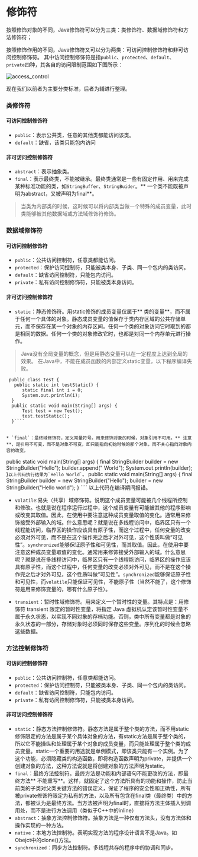 # 修饰符

按照修饰对象的不同，Java修饰符可以分为三类：类修饰符、数据域修饰符和方法修饰符；

按照修饰作用的不同，Java修饰符又可以分为两类：可访问控制修饰符和非可访问控制修饰符。
其中访问控制修饰符是指`public`、`protected`、`default`、`private`四种，其各自的访问限制范围如下图所示：

![access_control](http://ovn0i3kdg.bkt.clouddn.com/access_control.png)

现在我们以前者为主要分类标准，后者为辅进行整理。

### 类修饰符
#### 可访问控制修饰符
  * `public`：表示公共类，任意的其他类都能访问该类。
  * `default`：缺省，该类只能包内访问

#### 非可访问控制修饰符
  * `abstract`：表示抽象类。
  * `final`：表示最终类，不能被继承。最终类通常是一些有固定作用、用来完成某种标准功能的类，如`StringBuffer`、`StringBuider`。** 一个类不能既被声明为abstract，又被声明为final**。

> 当类为内部类的时候，这时候可以将内部类当做一个特殊的成员变量，此时类能够被其他数据域或方法域修饰符修饰。

### 数据域修饰符
#### 可访问控制修饰符
  * `public`：公共访问控制符，任意类都能访问。
  * `protected`：保护访问控制符，只能被类本身、子类、同一个包内的类访问。
  * `default`：缺省访问控制符，只能包内访问。
  * `private`：私有访问控制修饰符，只能被类本身访问。

#### 非可访问控制修饰符
  * `static`：静态修饰符。用static修饰的成员变量仅属于** 类的变量**，而不属于任何一个具体的对象。静态成员变量的值保存于类内存区域的公共存储单元，而不保存在某一个对象的内存区间。任何一个类的对象访问它时取到的都是相同的数据。任何一个类的对象修改它时，也都是对同一个内存单元进行操作。
  > Java没有全局变量的概念，但是用静态变量可以在一定程度上达到全局的效果。
  > 在Java中，不能在成员函数的内部定义static变量，以下程序编译失败。
  >
  ````
   public class Test {
     public static int testStatic() {
		static final int i = 0;
		System.out.println(i);
	}
	public static void main(String[] args) {
		Test test = new Test();
		test.testStatic();
	}````


  * `final`：最终域修饰符，定义常量符号。用来修饰对象的时候，对象引用不可用。** 注意**，是引用不可变，而不是对象不可变，即只能指向初始时候的那个对象，而不关心指向对象内容的改变。
  ````
   public static void main(String[] args) {
  	final StringBuilder builder = new StringBuilder("Hello");
  	builder.append(" World");
  	System.out.println(builder);
    }````
    以上代码执行结果为`Hello World`。
    ````
    public static void main(String[] args) {
    	final StringBuilder builder = new StringBuilder("Hello");
    	builder = new StringBuilder("Hello world");
    }  ````
    以上代码在编译期间报错。
  - `volatile`:易失（共享）域修饰符。说明这个成员变量可能被几个线程所控制和修改。也就是说在程序运行过程中，这个成员变量有可能被其他的程序影响或改变其取值。因此，在使用中要注意这种成员变量取值的变化。通常用来修饰接受外部输入的域。什么意思呢？就是说在多线程访问中，临界区只有一个线程能访问，临界区的操作应该具有原子性，而这个过程中，任何变量的改变必须对外可见，而不是在这个操作完之后才对外可见，这个性质叫做“可见性”。`synchronized`能够保证原子性和可见性，而其取值。因此，在使用中要注意这种成员变量取值的变化。通常用来修饰接受外部输入的域。什么意思呢？就是说在多线程访问中，临界区只有一个线程能访问，临界区的操作应该具有原子性，而这个过程中，任何变量的改变必须对外可见，而不是在这个操作完之后才对外可见，这个性质叫做“可见性”。`synchronized`能够保证原子性和可见性，而`volatile`只能保证可见性，不能原子性（当然不能了，这个修饰符是用来修饰变量的，哪有什么原子性）。
  * `transient`：暂时性域修饰符。用来定义一个暂时性的变量。其特点是：用修饰符 transient 限定的暂时性变量，将指定 Java 虚拟机认定该暂时性变量不属于永久状态，以实现不同对象的存档功能。否则，类中所有变量都是对象的永久状态的一部分，存储对象时必须同时保存这些变量。序列化的时候会忽略这些数据。

### 方法控制修饰符
#### 可访问控制修饰符
  * `public`：公共访问控制符，任意类都能访问。
  * `protected`：保护访问控制符，只能被类本身、子类、同一个包内的类访问。
  * `default`：缺省访问控制符，只能包内访问。
  * `private`：私有访问控制修饰符，只能被类本身访问。

#### 非可访问控制修饰符
  * `static`：静态方法控制修饰符。静态方法是属于整个类的方法，而不用static修饰限定的方法是属于某个具体对象的方法，有static方法是属于整个类的，所以它不能操纵和处理属于某个对象的成员变量，而只能处理属于整个类的成员变量。static一个重要的用途就是单例模式，即该类只能有一个实例。为了这个功能，必须隐藏类的构造函数，即将构造函数声明为private，并提供一个创建对象的方法，这种方法说就是将创建对象的方法声明为static。
  * `final`：最终方法控制符。最终方法是功能和内部语句不能更改的方法，即最终方法** 不能重写**。这样，就固定了这个方法所具有的功能和操作，防止当前类的子类对父类关键方法的错误定义，保证了程序的安全性和正确性，所有被private修饰符限定为私有的方法，以及所有包含在final类（最终类）中的方法，都被认为是最终方法。当方法被声明为final时，直接将方法主体插入到调用处，而不是进行方法调用（类似于C++中的inline）
  * `abstract`：抽象方法控制修饰符。抽象方法是一种仅有方法头，没有方法体和操作实现的一种方法。
  * `native`：本地方法控制符。表明实现方法的程序设计语言不是Java。如Obejct中的clone()方法。
  * `synchronized`：同步方法控制符。多线程共存的程序中的协调和同步。
